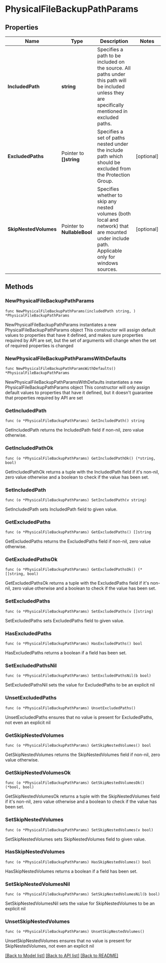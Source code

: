 # PhysicalFileBackupPathParams

## Properties

Name | Type | Description | Notes
------------ | ------------- | ------------- | -------------
**IncludedPath** | **string** | Specifies a path to be included on the source. All paths under this path will be included unless they are specifically mentioned in excluded paths. | 
**ExcludedPaths** | Pointer to **[]string** | Specifies a set of paths nested under the include path which should be excluded from the Protection Group. | [optional] 
**SkipNestedVolumes** | Pointer to **NullableBool** | Specifies whether to skip any nested volumes (both local and network) that are mounted under include path. Applicable only for windows sources. | [optional] 

## Methods

### NewPhysicalFileBackupPathParams

`func NewPhysicalFileBackupPathParams(includedPath string, ) *PhysicalFileBackupPathParams`

NewPhysicalFileBackupPathParams instantiates a new PhysicalFileBackupPathParams object
This constructor will assign default values to properties that have it defined,
and makes sure properties required by API are set, but the set of arguments
will change when the set of required properties is changed

### NewPhysicalFileBackupPathParamsWithDefaults

`func NewPhysicalFileBackupPathParamsWithDefaults() *PhysicalFileBackupPathParams`

NewPhysicalFileBackupPathParamsWithDefaults instantiates a new PhysicalFileBackupPathParams object
This constructor will only assign default values to properties that have it defined,
but it doesn't guarantee that properties required by API are set

### GetIncludedPath

`func (o *PhysicalFileBackupPathParams) GetIncludedPath() string`

GetIncludedPath returns the IncludedPath field if non-nil, zero value otherwise.

### GetIncludedPathOk

`func (o *PhysicalFileBackupPathParams) GetIncludedPathOk() (*string, bool)`

GetIncludedPathOk returns a tuple with the IncludedPath field if it's non-nil, zero value otherwise
and a boolean to check if the value has been set.

### SetIncludedPath

`func (o *PhysicalFileBackupPathParams) SetIncludedPath(v string)`

SetIncludedPath sets IncludedPath field to given value.


### GetExcludedPaths

`func (o *PhysicalFileBackupPathParams) GetExcludedPaths() []string`

GetExcludedPaths returns the ExcludedPaths field if non-nil, zero value otherwise.

### GetExcludedPathsOk

`func (o *PhysicalFileBackupPathParams) GetExcludedPathsOk() (*[]string, bool)`

GetExcludedPathsOk returns a tuple with the ExcludedPaths field if it's non-nil, zero value otherwise
and a boolean to check if the value has been set.

### SetExcludedPaths

`func (o *PhysicalFileBackupPathParams) SetExcludedPaths(v []string)`

SetExcludedPaths sets ExcludedPaths field to given value.

### HasExcludedPaths

`func (o *PhysicalFileBackupPathParams) HasExcludedPaths() bool`

HasExcludedPaths returns a boolean if a field has been set.

### SetExcludedPathsNil

`func (o *PhysicalFileBackupPathParams) SetExcludedPathsNil(b bool)`

 SetExcludedPathsNil sets the value for ExcludedPaths to be an explicit nil

### UnsetExcludedPaths
`func (o *PhysicalFileBackupPathParams) UnsetExcludedPaths()`

UnsetExcludedPaths ensures that no value is present for ExcludedPaths, not even an explicit nil
### GetSkipNestedVolumes

`func (o *PhysicalFileBackupPathParams) GetSkipNestedVolumes() bool`

GetSkipNestedVolumes returns the SkipNestedVolumes field if non-nil, zero value otherwise.

### GetSkipNestedVolumesOk

`func (o *PhysicalFileBackupPathParams) GetSkipNestedVolumesOk() (*bool, bool)`

GetSkipNestedVolumesOk returns a tuple with the SkipNestedVolumes field if it's non-nil, zero value otherwise
and a boolean to check if the value has been set.

### SetSkipNestedVolumes

`func (o *PhysicalFileBackupPathParams) SetSkipNestedVolumes(v bool)`

SetSkipNestedVolumes sets SkipNestedVolumes field to given value.

### HasSkipNestedVolumes

`func (o *PhysicalFileBackupPathParams) HasSkipNestedVolumes() bool`

HasSkipNestedVolumes returns a boolean if a field has been set.

### SetSkipNestedVolumesNil

`func (o *PhysicalFileBackupPathParams) SetSkipNestedVolumesNil(b bool)`

 SetSkipNestedVolumesNil sets the value for SkipNestedVolumes to be an explicit nil

### UnsetSkipNestedVolumes
`func (o *PhysicalFileBackupPathParams) UnsetSkipNestedVolumes()`

UnsetSkipNestedVolumes ensures that no value is present for SkipNestedVolumes, not even an explicit nil

[[Back to Model list]](../README.md#documentation-for-models) [[Back to API list]](../README.md#documentation-for-api-endpoints) [[Back to README]](../README.md)



